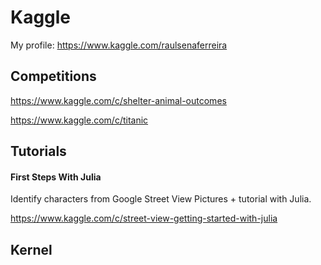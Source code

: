 # Kaggle
My profile: https://www.kaggle.com/raulsenaferreira

## Competitions
https://www.kaggle.com/c/shelter-animal-outcomes

https://www.kaggle.com/c/titanic

## Tutorials

#### First Steps With Julia
Identify characters from Google Street View Pictures + tutorial with Julia.

https://www.kaggle.com/c/street-view-getting-started-with-julia

## Kernel
